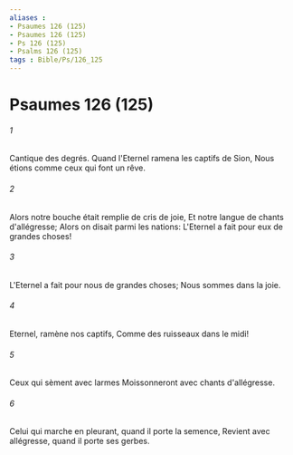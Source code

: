 ```yaml
---
aliases : 
- Psaumes 126 (125)
- Psaumes 126 (125)
- Ps 126 (125)
- Psalms 126 (125)
tags : Bible/Ps/126_125
---
```


# Psaumes 126 (125)

###### 1
Cantique des degrés. Quand l'Eternel ramena les captifs de Sion, Nous étions comme ceux qui font un rêve.
###### 2
Alors notre bouche était remplie de cris de joie, Et notre langue de chants d'allégresse; Alors on disait parmi les nations: L'Eternel a fait pour eux de grandes choses!
###### 3
L'Eternel a fait pour nous de grandes choses; Nous sommes dans la joie.
###### 4
Eternel, ramène nos captifs, Comme des ruisseaux dans le midi!
###### 5
Ceux qui sèment avec larmes Moissonneront avec chants d'allégresse.
###### 6
Celui qui marche en pleurant, quand il porte la semence, Revient avec allégresse, quand il porte ses gerbes.
